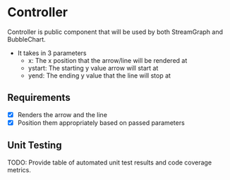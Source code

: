 # Controller
Controller is public component that will be used by both StreamGraph and BubbleChart.
* It takes in 3 parameters 
  * x: The x position that the arrow/line will be rendered at
  * ystart: The starting y value arrow will start at
  * yend: The ending y value that the line will stop at

## Requirements
* [X] Renders the arrow and the line
* [X] Position them appropriately based on passed parameters

## Unit Testing
TODO: Provide table of automated unit test results and code coverage metrics.
